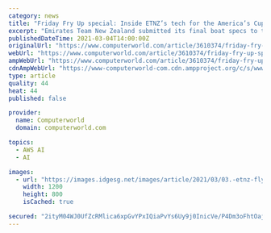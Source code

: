 ```yaml
---
category: news
title: "Friday Fry Up special: Inside ETNZ’s tech for the America’s Cup"
excerpt: "Emirates Team New Zealand submitted its final boat specs to the America’s Cup officials. Rules rule in this race, and this time around they state that ETNZ and rival Luna Rossa will have very little opportunity to make changes to their boats from here on in."
publishedDateTime: 2021-03-04T14:00:00Z
originalUrl: "https://www.computerworld.com/article/3610374/friday-fry-up-special-inside-etnzs-tech-for-the-americas-cup.html"
webUrl: "https://www.computerworld.com/article/3610374/friday-fry-up-special-inside-etnzs-tech-for-the-americas-cup.html"
ampWebUrl: "https://www.computerworld.com/article/3610374/friday-fry-up-special-inside-etnzs-tech-for-the-americas-cup.amp.html"
cdnAmpWebUrl: "https://www-computerworld-com.cdn.ampproject.org/c/s/www.computerworld.com/article/3610374/friday-fry-up-special-inside-etnzs-tech-for-the-americas-cup.amp.html"
type: article
quality: 44
heat: 44
published: false

provider:
  name: Computerworld
  domain: computerworld.com

topics:
  - AWS AI
  - AI

images:
  - url: "https://images.idgesg.net/images/article/2021/03/03.-etnz-flying-3-emirates-team-new-zealand-100879533-large.jpg"
    width: 1200
    height: 800
    isCached: true

secured: "2ityM04WJ0UfZcRMlica6xpGvYPxIQiaPvYs6Uy9j0InicVe/P4Dm3oFhtOaj5EDO2HFBzylPILKERcP2itMS9Eljnfx/E09Km1ZaueEEyktmGIPEPCF85S2oV1MeW6jchSv0jbsyb5GtZu+3CSdHe804LAy9zCo8s7iRlE1vxU3WO6rgMw5O09+p/O5YidCR6whrY3KThpAHVpBqARb9JPInLV4kI+BQCKlhf2ZRG7o0c++RRrb3q7/op6yK86nSeCX3FmfAwu6btmnBj8zd69ATijgtwVDoAPnxr5vVXEEQIdiwQ1+P7gTrfTUG2ptkdHzmbNN6UIERpwBvk9ar0i5JcWYecFvMhqC/dAWjnI=;jDiFG0J2ucms/iOtIq6/Zw=="
---
```


